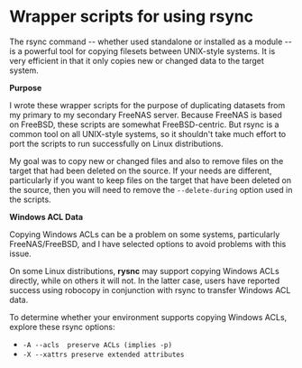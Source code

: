 # Wrapper scripts for using rsync

The rsync command -- whether used standalone or installed as a module -- is a powerful tool for copying filesets between UNIX-style systems. It is very efficient in that it only copies new or changed data to the target system.

__Purpose__

I wrote these wrapper scripts for the purpose of duplicating datasets from my primary to my secondary FreeNAS server. Because FreeNAS is based on FreeBSD, these scripts are somewhat FreeBSD-centric. But rsync is a common tool on all UNIX-style systems, so it shouldn't take much effort to port the scripts to run successfully on Linux distributions.

My goal was to copy new or changed files and also to remove files on the target that had been deleted on the source. If your needs are different, particularly if you want to keep files on the target that have been deleted on the source, then you will need to remove the `--delete-during` option used in the scripts.

__Windows ACL Data__

Copying Windows ACLs can be a problem on some systems, particularly FreeNAS/FreeBSD, and I have selected options to avoid problems with this issue.

On some Linux distributions, __rysnc__ may support copying Windows ACLs directly, while on others it will not. In the latter case, users have reported success using robocopy in conjunction with rsync to transfer Windows ACL data.

To determine whether your environment supports copying Windows ACLs, explore these rsync options:
- `-A --acls  preserve ACLs (implies -p)`
- `-X --xattrs preserve extended attributes`


